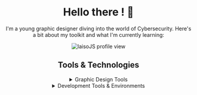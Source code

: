 <div id="header" align="center">
    <h1>Hello there ! 👋</h1>
    <p>
        I'm a young graphic designer diving into the world of Cybersecurity. Here's a bit about my toolkit and what I'm currently learning:
    </p>
    <img src="https://komarev.com/ghpvc/?username=laisoJS&label=Profile%20views&color=25221B&style=flat" alt="laisoJS profile view" width="150"/>
    <h2>Tools & Technologies</h2>
    <details>
        <summary>Graphic Design Tools</summary>
        <a href="https://www.adobe.com/be_fr/products/photoshop.html" target="_blank">
            <img src="https://cdn-icons-png.flaticon.com/512/5968/5968520.png" alt="photoshop" width="35">
        </a>
        <a href="https://www.adobe.com/be_fr/products/illustrator.html" target="_blank">
            <img src="https://cdn-icons-png.flaticon.com/512/5968/5968472.png" alt="illustrator" width="35">
        </a>
        <a href="https://www.figma.com/" target="_blank">
             <img src="https://cdn-icons-png.flaticon.com/512/5968/5968705.png" alt="figma" width="35">
        </a>
        <a href="www.blender.org" target="_blank">
            <img src="https://www.blender.org/wp-content/themes/bthree/assets/icons/favicon.svg" alt="blender" width="35">
        </a>
    </details>
    <details>
        <summary>Development Tools & Environments</summary>
        <a href="https://code.visualstudio.com/" target="_blank">
            <img src="https://raw.githubusercontent.com/github/explore/bbd48b997e8d0bef63f676eca4da5e1f76487b56/topics/visual-studio-code/visual-studio-code.png" alt="visual studio code" width="35">
        </a>
        <a href="https://www.jetbrains.com/pycharm/" target="_blank">
            <img src="https://upload.wikimedia.org/wikipedia/commons/1/1d/PyCharm_Icon.svg" alt="pycharm" width="35">
        </a>
        <a href="https://github.com/torvalds/linux" target="_blank">
            <img src="https://upload.wikimedia.org/wikipedia/commons/3/35/Tux.svg" alt="linux" width="35">
        </a>
    </details>
</div>
